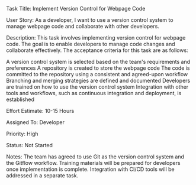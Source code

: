Task Title: Implement Version Control for Webpage Code

User Story: As a developer, I want to use a version control system to manage webpage code and collaborate with other developers.

Description: This task involves implementing version control for webpage code. The goal is to enable developers to manage code changes and collaborate effectively.
The acceptance criteria for this task are as follows:

A version control system is selected based on the team's requirements and preferences
A repository is created to store the webpage code
The code is committed to the repository using a consistent and agreed-upon workflow
Branching and merging strategies are defined and documented
Developers are trained on how to use the version control system
Integration with other tools and workflows, such as continuous integration and deployment, is established

Effort Estimate: 10-15 Hours

Assigned To: Developer

Priority: High

Status: Not Started

Notes: The team has agreed to use Git as the version control system and the Gitflow workflow. Training materials will be prepared for developers once implementation is complete. Integration with CI/CD tools will be addressed in a separate task.